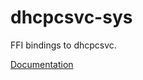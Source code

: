 # dhcpcsvc-sys #
FFI bindings to dhcpcsvc.

[Documentation](https://retep998.github.io/doc/dhcpcsvc-sys/)
